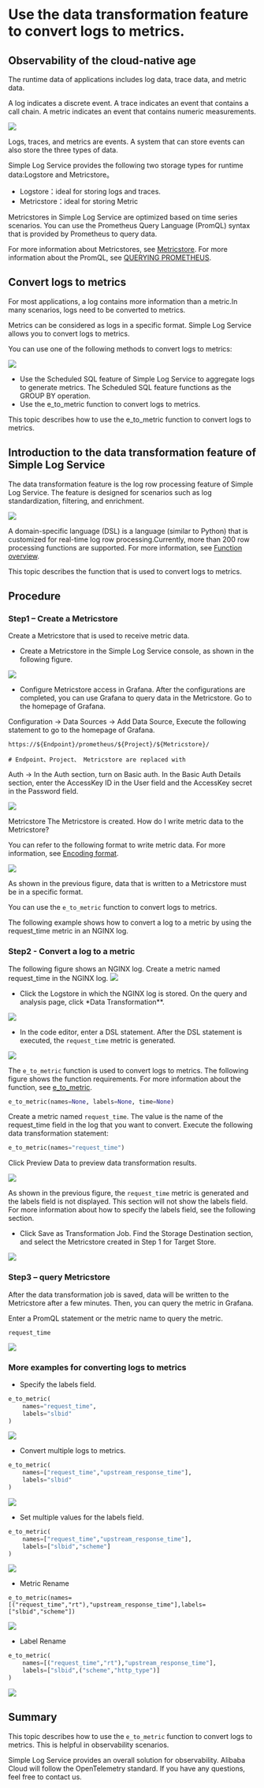 # Use the data transformation feature to convert logs to metrics.

## Observability of the cloud-native age

The runtime data of applications includes log data, trace data, and metric data.

A log indicates a discrete event. A trace indicates an event that contains a call chain. A metric indicates an event that contains numeric measurements.

![](/img/dataprocessdemo/特定格式处理/img1.jpg)

Logs, traces, and metrics are events. A system that can store events can also store the three types of data.

Simple Log Service provides the following two storage types for runtime data:Logstore and Metricstore。

- Logstore：ideal for storing logs and traces.
- Metricstore：ideal for storing Metric

Metricstores in Simple Log Service are optimized based on time series scenarios. You can use the Prometheus Query Language (PromQL) syntax that is provided by Prometheus to query data.

For more information about Metricstores, see [Metricstore](https://www.alibabacloud.com/help/en/doc-detail/171723.html). For more information about the PromQL, see [QUERYING PROMETHEUS](https://prometheus.io/docs/prometheus/latest/querying/basics/).

## Convert logs to metrics

For most applications, a log contains more information than a metric.In many scenarios, logs need to be converted to metrics.

Metrics can be considered as logs in a specific format. Simple Log Service allows you to convert logs to metrics.

You can use one of the following methods to convert logs to metrics:

![](/img/dataprocessdemo/特定格式处理/img2.jpg)

- Use the Scheduled SQL feature of Simple Log Service to aggregate logs to generate metrics. The Scheduled SQL feature functions as the GROUP BY operation.
- Use the e_to_metric function to convert logs to metrics.

This topic describes how to use the e_to_metric function to convert logs to metrics.

## Introduction to the data transformation feature of Simple Log Service

The data transformation feature is the log row processing feature of Simple Log Service. The feature is designed for scenarios such as log standardization, filtering, and enrichment.

![](/img/dataprocessdemo/特定格式处理/img3.jpg)

A domain-specific language (DSL) is a language (similar to Python) that is customized for real-time log row processing.Currently, more than 200 row processing functions are supported. For more information, see [Function overview](https://www.alibabacloud.com/help/en/doc-detail/159702.html).

This topic describes the function that is used to convert logs to metrics.

## Procedure

### Step1 – Create a Metricstore

Create a Metricstore that is used to receive metric data.

- Create a Metricstore in the Simple Log Service console, as shown in the following figure.

![](/img/dataprocessdemo/特定格式处理/img4.jpg)

- Configure Metricstore access in Grafana. After the configurations are completed, you can use Grafana to query data in the Metricstore. Go to the homepage of Grafana.

Configuration -> Data Sources -> Add Data Source, Execute the following statement to go to the homepage of Grafana.

```
https://${Endpoint}/prometheus/${Project}/${Metricstore}/

# Endpoint、Project、 Metricstore are replaced with
```

Auth -> In the Auth section, turn on Basic auth. In the Basic Auth Details section, enter the AccessKey ID in the User field and the AccessKey secret in the Password field.

![](/img/dataprocessdemo/特定格式处理/img5.jpg)

Metricstore The Metricstore is created. How do I write metric data to the Metricstore?

You can refer to the following format to write metric data. For more information, see [Encoding format](https://www.alibabacloud.com/help/en/doc-detail/171773.htm).

![](/img/dataprocessdemo/特定格式处理/img6.jpg)

As shown in the previous figure, data that is written to a Metricstore must be in a specific format.

You can use the `e_to_metric` function to convert logs to metrics.

The following example shows how to convert a log to a metric by using the request_time metric in an NGINX log.

### Step2 - Convert a log to a metric

The following figure shows an NGINX log. Create a metric named request_time in the NGINX log.
![](/img/dataprocessdemo/特定格式处理/img7.jpg)

- Click the Logstore in which the NGINX log is stored. On the query and analysis page, click \*Data Transformation\*\*.

![](/img/dataprocessdemo/特定格式处理/img8.jpg)

- In the code editor, enter a DSL statement. After the DSL statement is executed, the `request_time` metric is generated.

![](/img/dataprocessdemo/特定格式处理/img9.jpg)

The `e_to_metric` function is used to convert logs to metrics. The following figure shows the function requirements. For more information about the function, see [e_to_metric](https://www.alibabacloud.com/help/en/doc-detail/125484.html?#section-u7i-ymg-jzp).

```python
e_to_metric(names=None, labels=None, time=None)

```

Create a metric named `request_time`. The value is the name of the request_time field in the log that you want to convert. Execute the following data transformation statement:

```python
e_to_metric(names="request_time")
```

Click Preview Data to preview data transformation results.

![](/img/dataprocessdemo/特定格式处理/preview1.jpg)

As shown in the previous figure, the `request_time` metric is generated and the labels field is not displayed. This section will not show the labels field. For more information about how to specify the labels field, see the following section.

- Click Save as Transformation Job. Find the Storage Destination section, and select the Metricstore created in Step 1 for Target Store.

![](/img/dataprocessdemo/特定格式处理/img10.jpg)

### Step3 – query Metricstore

After the data transformation job is saved, data will be written to the Metricstore after a few minutes. Then, you can query the metric in Grafana.

Enter a PromQL statement or the metric name to query the metric.

```
request_time
```

![](/img/dataprocessdemo/特定格式处理/img11.jpg)

### More examples for converting logs to metrics

- Specify the labels field.

```python
e_to_metric(
    names="request_time",
    labels="slbid"
)
```

![](/img/dataprocessdemo/特定格式处理/img12.jpg)

- Convert multiple logs to metrics.

```python
e_to_metric(
    names=["request_time","upstream_response_time"],
    labels="slbid"
)
```

![](/img/dataprocessdemo/特定格式处理/img13.jpg)

- Set multiple values for the labels field.

```python
e_to_metric(
    names=["request_time","upstream_response_time"],
    labels=["slbid","scheme"]
)
```

![](/img/dataprocessdemo/特定格式处理/img14.jpg)

- Metric Rename

```
e_to_metric(names=[("request_time","rt"),"upstream_response_time"],labels=["slbid","scheme"])
```

![](/img/dataprocessdemo/特定格式处理/img15.jpg)

- Label Rename

```python
e_to_metric(
    names=[("request_time","rt"),"upstream_response_time"],
    labels=["slbid",("scheme","http_type")]
)
```

![](/img/dataprocessdemo/特定格式处理/img16.jpg)

## Summary

This topic describes how to use the `e_to_metric` function to convert logs to metrics. This is helpful in observability scenarios.

Simple Log Service provides an overall solution for observability. Alibaba Cloud will follow the OpenTelemetry standard. If you have any questions, feel free to contact us.
